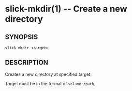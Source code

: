 slick-mkdir(1) -- Create a new directory
========================================

## SYNOPSIS

    slick mkdir <target>

## DESCRIPTION

Creates a new directory at specified target.

Target must be in the format of `volume:/path`.